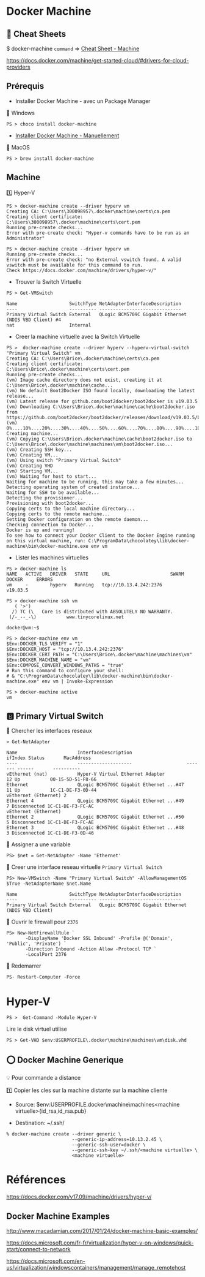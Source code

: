 # Docker Machine

## :whale: Cheat Sheets

$ docker-machine `command` => [Cheat Sheet - Machine](http://files.zeroturnaround.com/pdf/zt_docker_cheat_sheet.pdf)

https://docs.docker.com/machine/get-started-cloud/#drivers-for-cloud-providers

## Prérequis

* Installer Docker Machine - avec un Package Manager

:pushpin: Windows

```
PS > choco install docker-machine
```


* [Installer Docker Machine - Manuellement](https://docs.docker.com/v17.09/machine/install-machine/)   

:pushpin: MacOS

```
PS > brew install docker-machine
```

## Machine

:one: Hyper-V

```
PS > docker-machine create --driver hyperv vm
Creating CA: C:\Users\300098957\.docker\machine\certs\ca.pem
Creating client certificate: C:\Users\300098957\.docker\machine\certs\cert.pem
Running pre-create checks...
Error with pre-create check: "Hyper-v commands have to be run as an Administrator"
```

```
PS > docker-machine create --driver hyperv vm
Running pre-create checks...
Error with pre-create check: "no External vswitch found. A valid vswitch must be available for this command to run. 
Check https://docs.docker.com/machine/drivers/hyper-v/"
```

* Trouver la Switch Virtuelle


```
PS > Get-VMSwitch

Name                   SwitchType NetAdapterInterfaceDescription
----                   ---------- ------------------------------
Primary Virtual Switch External   QLogic BCM5709C Gigabit Ethernet (NDIS VBD Client) #4
nat                    Internal
```

* Creer la machine virtuelle avec la Switch Virtuelle

```
PS >  docker-machine create --driver hyperv --hyperv-virtual-switch "Primary Virtual Switch" vm
Creating CA: C:\Users\Brice\.docker\machine\certs\ca.pem
Creating client certificate: C:\Users\Brice\.docker\machine\certs\cert.pem
Running pre-create checks...
(vm) Image cache directory does not exist, creating it at C:\Users\Brice\.docker\machine\cache...
(vm) No default Boot2Docker ISO found locally, downloading the latest release...
(vm) Latest release for github.com/boot2docker/boot2docker is v19.03.5
(vm) Downloading C:\Users\Brice\.docker\machine\cache\boot2docker.iso from https://github.com/boot2docker/boot2docker/releases/download/v19.03.5/boot2docker.iso...
(vm) 0%....10%....20%....30%....40%....50%....60%....70%....80%....90%....100%
Creating machine...
(vm) Copying C:\Users\Brice\.docker\machine\cache\boot2docker.iso to C:\Users\Brice\.docker\machine\machines\vm\boot2docker.iso...
(vm) Creating SSH key...
(vm) Creating VM...
(vm) Using switch "Primary Virtual Switch"
(vm) Creating VHD
(vm) Starting VM...
(vm) Waiting for host to start...
Waiting for machine to be running, this may take a few minutes...
Detecting operating system of created instance...
Waiting for SSH to be available...
Detecting the provisioner...
Provisioning with boot2docker...
Copying certs to the local machine directory...
Copying certs to the remote machine...
Setting Docker configuration on the remote daemon...
Checking connection to Docker...
Docker is up and running!
To see how to connect your Docker Client to the Docker Engine running on this virtual machine, run: C:\ProgramData\chocolatey\lib\docker-machine\bin\docker-machine.exe env vm
```

* Lister les machines virtuelles

```
PS > docker-machine ls
NAME   ACTIVE   DRIVER   STATE     URL                      SWARM   DOCKER     ERRORS
vm     -        hyperv   Running   tcp://10.13.4.242:2376           v19.03.5
```

```
PS > docker-machine ssh vm
   ( '>')
  /) TC (\   Core is distributed with ABSOLUTELY NO WARRANTY.
 (/-_--_-\)           www.tinycorelinux.net

docker@vm:~$
```


```
PS > docker-machine env vm
$Env:DOCKER_TLS_VERIFY = "1"
$Env:DOCKER_HOST = "tcp://10.13.4.242:2376"
$Env:DOCKER_CERT_PATH = "C:\Users\Brice\.docker\machine\machines\vm"
$Env:DOCKER_MACHINE_NAME = "vm"
$Env:COMPOSE_CONVERT_WINDOWS_PATHS = "true"
# Run this command to configure your shell:
# & "C:\ProgramData\chocolatey\lib\docker-machine\bin\docker-machine.exe" env vm | Invoke-Expression
```


```
PS > docker-machine active
vm
```

## :b: Primary Virtual Switch

:pushpin: Chercher les interfaces reseaux 

```
> Get-NetAdapter

Name                      InterfaceDescription                    ifIndex Status       MacAddress
----                      --------------------                    ------- ------       ----------
vEthernet (nat)           Hyper-V Virtual Ethernet Adapter             12 Up           00-15-5D-51-F8-66
Ethernet                  QLogic BCM5709C Gigabit Ethernet ...#47      11 Up           1C-C1-DE-F3-0D-44
vEthernet (Ethernet) 2
Ethernet 4                QLogic BCM5709C Gigabit Ethernet ...#49       7 Disconnected 1C-C1-DE-F3-FC-AC
vEthernet (Ethernet)
Ethernet 2                QLogic BCM5709C Gigabit Ethernet ...#50       5 Disconnected 1C-C1-DE-F3-FC-AE
Ethernet 3                QLogic BCM5709C Gigabit Ethernet ...#48       3 Disconnected 1C-C1-DE-F3-0D-46
```

:pushpin: Assigner a une variable

```
PS> $net = Get-NetAdapter -Name 'Ethernet'
```

:pushpin: Creer une interface reseau virtuelle `Primary Virtual Switch`

```
PS> New-VMSwitch -Name "Primary Virtual Switch" -AllowManagementOS $True -NetAdapterName $net.Name

Name                   SwitchType NetAdapterInterfaceDescription
----                   ---------- ------------------------------
Primary Virtual Switch External   QLogic BCM5709C Gigabit Ethernet (NDIS VBD Client)
```

:pushpin: Ouvrir le firewall pour `2376`

```
PS> New-NetFirewallRule `
       -DisplayName 'Docker SSL Inbound' -Profile @('Domain', 'Public', 'Private') `
       -Direction Inbound -Action Allow -Protocol TCP `
       -LocalPort 2376
```

:pushpin: Redemarrer

```
PS- Restart-Computer -Force
```

# Hyper-V

```
PS >  Get-Command -Module Hyper-V
```

Lire le disk virtuel utilise

```
PS > Get-VHD $env:USERPROFILE\.docker\machine\machines\vm\disk.vhd
```

## :o: Docker Machine Generique 

:bulb: Pour commande a distance 

:one: Copier les cles sur la machine distante sur la machine cliente 

* Source: $env:USERPROFILE\.docker\machine\machines\<machine virtuelle>\{id_rsa,id_rsa.pub}

* Destination: ~/.ssh/<machine virtuelle> 

```
% docker-machine create --driver generic \
                        --generic-ip-address=10.13.2.45 \
                        --generic-ssh-user=docker \
                        --generic-ssh-key ~/.ssh/<machine virtuelle> \   
                        <machine virtuelle>
```




# Références 


https://docs.docker.com/v17.09/machine/drivers/hyper-v/

## Docker Machine Examples

http://www.macadamian.com/2017/01/24/docker-machine-basic-examples/

https://docs.microsoft.com/fr-fr/virtualization/hyper-v-on-windows/quick-start/connect-to-network

https://docs.microsoft.com/en-us/virtualization/windowscontainers/management/manage_remotehost

